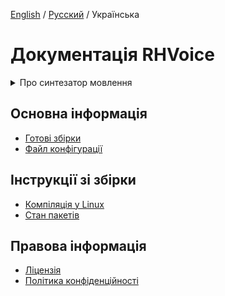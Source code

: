 [English](doc/en/index.md) / [Русский](doc/ru/index.md) / Українська

# Документація RHVoice

<details>
<summary>
Про синтезатор мовлення
</summary>

## Можливості

### Метод синтезу мовлення

RHVoice використовує статистичний параметричний синтез. Він спирається на вже
наявні мовленнєві технології з відкритим вихідним кодом (передусім
[HTS](http://hts.sp.nitech.ac.jp) і пов'язані компоненти).

Голоси створюються на основі записів природного людського мовлення. вони
компактні, оскільки на комп'ютері користувачів зберігаються лише статистичні
моделі. І хоча голосам не вистачає природності тих синтезаторів, які
генерують мовлення, комбінуючи фрагменти самих записів, вони все ж дуже
розбірливі й нагадують дикторів, які записали вихідний матеріал.

### Підтримувані мови

Спочатку RHVoice розмовляв лише російською. Тепер він також підтримує
американську англійську, бразильську португальську, есперанто, грузинську,
українську, киргизьку і татарську мови. Теоретично, підтримку інших мов можна
реалізувати, якщо вдасться знайти або створити всі необхідні ресурси.

### Приклади синтезу мовлення

Якщо ви хочете прослухати приклади звучання синтезатора мовлення, скористайтеся сервісом
перетворення тексту на мовлення  на [цій сторінці.](https://data2data.ru/tts/)

### Підтримувані платформи

RHVoice підтримує Windows, GNU/Linux і Android. Він сумісний зі стандартними
інтерфейсами перетворення тексту на мовлення на цих платформах SAPI5 у Windows, [Speech Dispatcher](http://devel.freebsoft.org/speechd) в GNU/Linux і API для
перетворення тексту на мовлення в Android. Також його може використовувати
[читач екрана NVDA](http://www.nvaccess.org) безпосередньо (драйвер надає
сам RHVoice).
</details>

## Основна інформація

* [Готові збірки](doc/ua/Binaries.md)
* [Файл конфігурації](doc/ua/Configuration-file.md)

## Інструкції зі збірки

* [Компіляція у Linux](doc/ua/Compiling-on-Linux.md)
* [Стан пакетів](doc/ua/Packaging-status.md)

## Правова інформація

* [Ліцензія](doc/ua/License.md)
* [Політика конфіденційності](doc/ua/Privacy.md)

